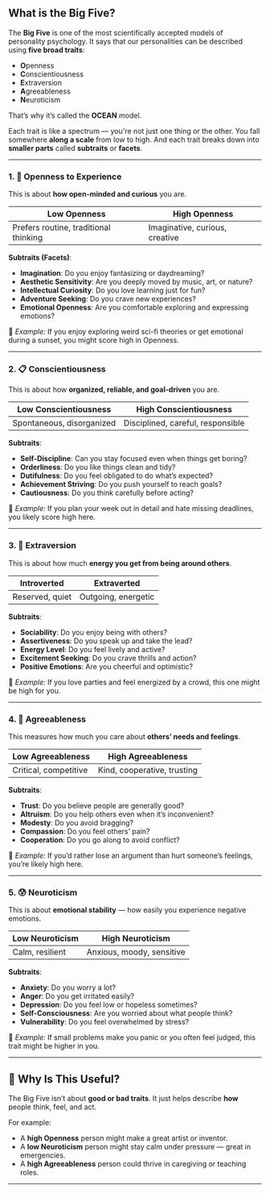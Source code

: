 ## What is the Big Five?

The **Big Five** is one of the most scientifically accepted models of personality psychology. It says that our personalities can be described using **five broad traits**:

- **O**penness
- **C**onscientiousness
- **E**xtraversion
- **A**greeableness
- **N**euroticism

That’s why it’s called the **OCEAN** model.

Each trait is like a spectrum — you're not just one thing or the other. You fall somewhere **along a scale** from low to high. And each trait breaks down into **smaller parts** called **subtraits** or **facets**.

---

### 1. 🌌 Openness to Experience

This is about **how open-minded and curious** you are.

| Low Openness | High Openness |
|--------------|----------------|
| Prefers routine, traditional thinking | Imaginative, curious, creative |

**Subtraits (Facets)**:
- **Imagination**: Do you enjoy fantasizing or daydreaming?
- **Aesthetic Sensitivity**: Are you deeply moved by music, art, or nature?
- **Intellectual Curiosity**: Do you love learning just for fun?
- **Adventure Seeking**: Do you crave new experiences?
- **Emotional Openness**: Are you comfortable exploring and expressing emotions?

📌 *Example:* If you enjoy exploring weird sci-fi theories or get emotional during a sunset, you might score high in Openness.

---

### 2. 📋 Conscientiousness

This is about how **organized, reliable, and goal-driven** you are.

| Low Conscientiousness | High Conscientiousness |
|------------------------|--------------------------|
| Spontaneous, disorganized | Disciplined, careful, responsible |

**Subtraits**:
- **Self-Discipline**: Can you stay focused even when things get boring?
- **Orderliness**: Do you like things clean and tidy?
- **Dutifulness**: Do you feel obligated to do what’s expected?
- **Achievement Striving**: Do you push yourself to reach goals?
- **Cautiousness**: Do you think carefully before acting?

📌 *Example:* If you plan your week out in detail and hate missing deadlines, you likely score high here.

---

### 3. 🎉 Extraversion

This is about how much **energy you get from being around others**.

| Introverted | Extraverted |
|-------------|-------------|
| Reserved, quiet | Outgoing, energetic |

**Subtraits**:
- **Sociability**: Do you enjoy being with others?
- **Assertiveness**: Do you speak up and take the lead?
- **Energy Level**: Do you feel lively and active?
- **Excitement Seeking**: Do you crave thrills and action?
- **Positive Emotions**: Are you cheerful and optimistic?

📌 *Example:* If you love parties and feel energized by a crowd, this one might be high for you.

---

### 4. 🤝 Agreeableness

This measures how much you care about **others’ needs and feelings**.

| Low Agreeableness | High Agreeableness |
|-------------------|--------------------|
| Critical, competitive | Kind, cooperative, trusting |

**Subtraits**:
- **Trust**: Do you believe people are generally good?
- **Altruism**: Do you help others even when it’s inconvenient?
- **Modesty**: Do you avoid bragging?
- **Compassion**: Do you feel others’ pain?
- **Cooperation**: Do you go along to avoid conflict?

📌 *Example:* If you’d rather lose an argument than hurt someone’s feelings, you’re likely high here.

---

### 5. 😰 Neuroticism

This is about **emotional stability** — how easily you experience negative emotions.

| Low Neuroticism | High Neuroticism |
|-----------------|------------------|
| Calm, resilient | Anxious, moody, sensitive |

**Subtraits**:
- **Anxiety**: Do you worry a lot?
- **Anger**: Do you get irritated easily?
- **Depression**: Do you feel low or hopeless sometimes?
- **Self-Consciousness**: Are you worried about what people think?
- **Vulnerability**: Do you feel overwhelmed by stress?

📌 *Example:* If small problems make you panic or you often feel judged, this trait might be higher in you.

---

## 🔬 Why Is This Useful?

The Big Five isn’t about **good or bad traits**. It just helps describe **how** people think, feel, and act.

For example:
- A **high Openness** person might make a great artist or inventor.
- A **low Neuroticism** person might stay calm under pressure — great in emergencies.
- A **high Agreeableness** person could thrive in caregiving or teaching roles.

---

